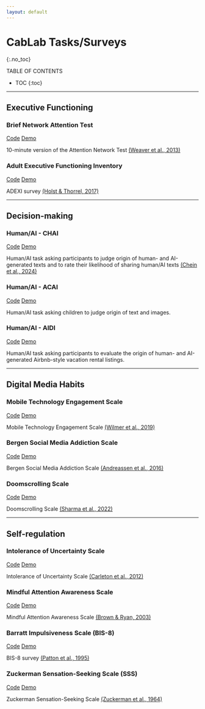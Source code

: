 ```yaml
---
layout: default
---
```


# CabLab Tasks/Surveys
{:.no_toc}

TABLE OF CONTENTS

* TOC
{:toc}

<hr>

## Executive Functioning

### Brief Network Attention Test

<div class="button-container">
  <a href="https://github.com/TUcablab/cablab/tree/main/tasks/brief_attention_network_test" class="demo-button code-button">Code</a>
  <a href="./tasks/brief_attention_network_test/experiment.html" class="demo-button demo-button-style">Demo</a>
</div>

10-minute version of the Attention Network Test <a href="https://pubmed.ncbi.nlm.nih.gov/24205860/">(Weaver et al., 2013)</a>


### Adult Executive Functioning Inventory

<div class="button-container">
  <a href="https://github.com/TUcablab/cablab/tree/main/tasks/ADEXI" class="demo-button code-button">Code</a>
  <a href="./surveys/ADEXI/experiment.html" class="demo-button demo-button-style">Demo</a>
</div>

ADEXI survey <a href="https://onlinelibrary.wiley.com/doi/full/10.1002/mpr.1567">(Holst & Thorrel, 2017)</a>


<hr>

## Decision-making

### Human/AI - CHAI

<div class="button-container">
  <a href="https://github.com/TUcablab/cablab/tree/main/tasks/human_ai_chai" class="demo-button code-button">Code</a>
  <a href="./tasks/human_ai_chai/experiment.html" class="demo-button demo-button-style">Demo</a>
</div>

Human/AI task asking participants to judge origin of human- and AI-generated texts and to rate their likelihood of sharing human/AI texts <a href="https://www.nature.com/articles/s41598-024-76218-y">(Chein et al., 2024)</a>


### Human/AI - ACAI

<div class="button-container">
  <a href="https://github.com/TUcablab/cablab/tree/main/tasks/human_ai_acai" class="demo-button code-button">Code</a>
  <a href="./tasks/human_ai_acai/experiment.html" class="demo-button demo-button-style">Demo</a>
</div>

Human/AI task asking children to judge origin of text and images.


### Human/AI - AIDI

<div class="button-container">
  <a href="https://github.com/TUcablab/cablab/tree/main/tasks/human_ai_aidi" class="demo-button code-button">Code</a>
  <a href="./tasks/human_ai_aidi/experiment.html" class="demo-button demo-button-style">Demo</a>
</div>

Human/AI task asking participants to evaluate the origin of human- and AI-generated Airbnb-style vacation rental listings.



<hr>

## Digital Media Habits

### Mobile Technology Engagement Scale

<div class="button-container">
  <a href="https://github.com/TUcablab/cablab/tree/main/surveys/MTES" class="demo-button code-button">Code</a>
  <a href="./surveys/MTES/experiment.html" class="demo-button demo-button-style">Demo</a>
</div>

Mobile Technology Engagement Scale <a href="https://academic.oup.com/scan/article/14/4/367/5479340">(Wilmer et al., 2019)</a>

### Bergen Social Media Addiction Scale

<div class="button-container">
  <a href="https://github.com/TUcablab/cablab/tree/main/surveys/BSMAS" class="demo-button code-button">Code</a>
  <a href="./surveys/BSMAS/experiment.html" class="demo-button demo-button-style">Demo</a>
</div>

Bergen Social Media Addiction Scale <a href="https://psycnet.apa.org/record/2016-13379-006">(Andreassen et al., 2016)</a>

### Doomscrolling Scale

<div class="button-container">
  <a href="https://github.com/TUcablab/cablab/tree/main/surveys/Doomscrolling" class="demo-button code-button">Code</a>
  <a href="./surveys/Doomscrolling/experiment.html" class="demo-button demo-button-style">Demo</a>
</div>

Doomscrolling Scale <a href="https://psycnet.apa.org/record/2022-17934-001">(Sharma et al., 2022)</a>

<hr>

## Self-regulation

### Intolerance of Uncertainty Scale

<div class="button-container">
  <a href="https://github.com/TUcablab/cablab/tree/main/surveys/IUS" class="demo-button code-button">Code</a>
  <a href="./surveys/IUS/experiment.html" class="demo-button demo-button-style">Demo</a>
</div>

Intolerance of Uncertainty Scale <a href="https://www.sciencedirect.com/science/article/pii/S0887618512000230">(Carleton et al., 2012)</a>

### Mindful Attention Awareness Scale

<div class="button-container">
  <a href="https://github.com/TUcablab/cablab/tree/main/surveys/MAAS" class="demo-button code-button">Code</a>
  <a href="./surveys/MAAS/experiment.html" class="demo-button demo-button-style">Demo</a>
</div>

Mindful Attention Awareness Scale <a href="https://psycnet.apa.org/doiLanding?doi=10.1037%2Ft04259-000">(Brown & Ryan, 2003)</a>

### Barratt Impulsiveness Scale (BIS-8)

<div class="button-container">
  <a href="https://github.com/TUcablab/cablab/tree/main/tasks/BIS_8" class="demo-button code-button">Code</a>
  <a href="./surveys/BIS_8/experiment.html" class="demo-button demo-button-style">Demo</a>
</div>

BIS-8 survey <a href="https://onlinelibrary.wiley.com/doi/abs/10.1002/1097-4679(199511)51:6%3C768::AID-JCLP2270510607%3E3.0.CO;2-1">(Patton et al., 1995)</a>

### Zuckerman Sensation-Seeking Scale (SSS)

<div class="button-container">
  <a href="https://github.com/TUcablab/cablab/tree/main/tasks/SSS" class="demo-button code-button">Code</a>
  <a href="./surveys/SSS/experiment.html" class="demo-button demo-button-style">Demo</a>
</div>

Zuckerman Sensation-Seeking Scale <a href="https://psycnet.apa.org/record/1965-07735-001">(Zuckerman et al., 1964)</a>